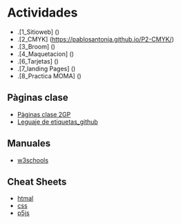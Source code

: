 # Actividades
* .[1_Sitioweb] ()
* .[2_CMYK] (https://pablosantonja.github.io/P2-CMYK/)
* .[3_Broom] ()
* .[4_Maquetacion] ()
* .[6_Tarjetas] ()
* .[7_landing Pages] ()
* .[8_Practica MOMA] ()

## Pàginas clase
* [Pàginas clase 2GP](https://arquesm.github.io/2GP/)
* [Leguaje de etiquetas_github](https://github.com/adam-p/markdown-here/wiki/Markdown-Cheatsheet)

## Manuales
* [w3schools](https://www.w3schools.com/)

## Cheat Sheets
* [htmal](https://websitesetup.org/HTML5-cheat-sheet.pdf)
* [css](https://websitesetup.org/wp-content/uploads/2016/10/wsu-css-cheat-sheet.pdf)
* [p5js](https://github.com/bmoren/p5js-cheat-sheet)
